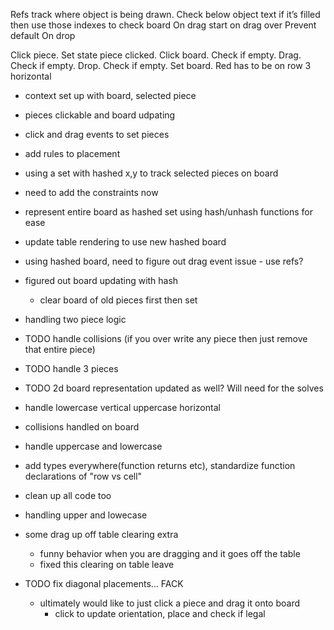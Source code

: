 Refs track where object is being drawn. Check below object text if it’s filled then use those indexes to check board
On drag start on drag over
Prevent default
On drop

Click piece. Set state piece clicked. Click board. Check if empty. Drag. Check if empty. Drop. Check if empty. Set board.
Red has to be on row 3 horizontal

- context set up with board, selected piece
- pieces clickable and board udpating
- click and drag events to set pieces
- add rules to placement

- using a set with hashed x,y to track selected pieces on board
- need to add the constraints now

- represent entire board as hashed set using hash/unhash functions for ease
- update table rendering to use new hashed board

- using hashed board, need to figure out drag event issue - use refs?

- figured out board updating with hash
  - clear board of old pieces first then set
- handling two piece logic

- TODO handle collisions (if you over write any piece then just remove that entire piece)
- TODO handle 3 pieces
- TODO 2d board representation updated as well? Will need for the solves
- handle lowercase vertical uppercase horizontal

- collisions handled on board
- handle uppercase and lowercase

- add types everywhere(function returns etc), standardize function declarations of "row vs cell"
- clean up all code too

- handling upper and lowecase

- some drag up off table clearing extra
  - funny behavior when you are dragging and it goes off the table
  - fixed this clearing on table leave

- TODO fix diagonal placements... FACK
    - ultimately would like to just click a piece and drag it onto board
      - click to update orientation, place and check if legal